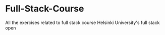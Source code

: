 # Full-Stack-Course
All the exercises related to full stack course
Helsinki University's full stack open

